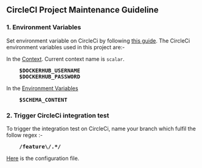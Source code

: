 ## CircleCI Project Maintenance Guideline

### 1. Environment Variables

Set environment variable on CircleCi by following [this guide](https://circleci.com/blog/new-on-circleci-import-project-environment-variables/).
The CircleCi environment variables used in this project are:-

In the [Context](https://circleci.com/gh/organizations/scalar-labs/settings#contexts). Current context name is `scalar`.
<pre>
    <b>$DOCKERHUB_USERNAME</b>
    <b>$DOCKERHUB_PASSWORD</b>
</pre>
In the [Environment Variables](https://circleci.com/blog/new-on-circleci-import-project-environment-variables/)
<pre>
    <b>$SCHEMA_CONTENT</b>
</pre>

### 2. Trigger CircleCi integration test
To trigger the integration test on CircleCi, name your branch which fulfil the follow regex :-
<pre>
    <b>/feature\/.*/</b>
</pre>

[Here](https://github.com/scalarindetail/scalardl-node-client-sdk/blob/feature/integration_test/.circleci/config.yml) is the configuration file.
